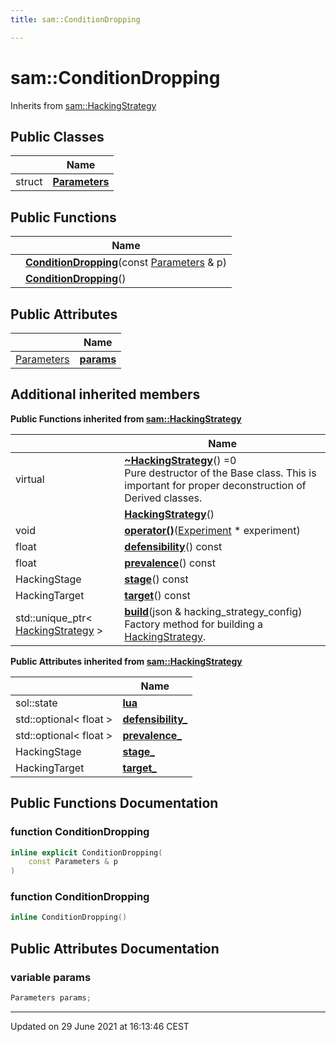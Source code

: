 ```yaml
---
title: sam::ConditionDropping

---
```


# sam::ConditionDropping



Inherits from [sam::HackingStrategy](/doxygen/Classes/classsam_1_1_hacking_strategy/)

## Public Classes

|                | Name           |
| -------------- | -------------- |
| struct | **[Parameters](/doxygen/Classes/structsam_1_1_condition_dropping_1_1_parameters/)**  |

## Public Functions

|                | Name           |
| -------------- | -------------- |
| | **[ConditionDropping](/doxygen/Classes/classsam_1_1_condition_dropping/#function-conditiondropping)**(const [Parameters](/doxygen/Classes/structsam_1_1_condition_dropping_1_1_parameters/) & p) |
| | **[ConditionDropping](/doxygen/Classes/classsam_1_1_condition_dropping/#function-conditiondropping)**() |

## Public Attributes

|                | Name           |
| -------------- | -------------- |
| [Parameters](/doxygen/Classes/structsam_1_1_condition_dropping_1_1_parameters/) | **[params](/doxygen/Classes/classsam_1_1_condition_dropping/#variable-params)**  |

## Additional inherited members

**Public Functions inherited from [sam::HackingStrategy](/doxygen/Classes/classsam_1_1_hacking_strategy/)**

|                | Name           |
| -------------- | -------------- |
| virtual | **[~HackingStrategy](/doxygen/Classes/classsam_1_1_hacking_strategy/#function-~hackingstrategy)**() =0<br>Pure destructor of the Base class. This is important for proper deconstruction of Derived classes.  |
| | **[HackingStrategy](/doxygen/Classes/classsam_1_1_hacking_strategy/#function-hackingstrategy)**() |
| void | **[operator()](/doxygen/Classes/classsam_1_1_hacking_strategy/#function-operator())**([Experiment](/doxygen/Classes/classsam_1_1_experiment/) * experiment) |
| float | **[defensibility](/doxygen/Classes/classsam_1_1_hacking_strategy/#function-defensibility)**() const |
| float | **[prevalence](/doxygen/Classes/classsam_1_1_hacking_strategy/#function-prevalence)**() const |
| HackingStage | **[stage](/doxygen/Classes/classsam_1_1_hacking_strategy/#function-stage)**() const |
| HackingTarget | **[target](/doxygen/Classes/classsam_1_1_hacking_strategy/#function-target)**() const |
| std::unique_ptr< [HackingStrategy](/doxygen/Classes/classsam_1_1_hacking_strategy/) > | **[build](/doxygen/Classes/classsam_1_1_hacking_strategy/#function-build)**(json & hacking_strategy_config)<br>Factory method for building a [HackingStrategy](/doxygen/Classes/classsam_1_1_hacking_strategy/).  |

**Public Attributes inherited from [sam::HackingStrategy](/doxygen/Classes/classsam_1_1_hacking_strategy/)**

|                | Name           |
| -------------- | -------------- |
| sol::state | **[lua](/doxygen/Classes/classsam_1_1_hacking_strategy/#variable-lua)**  |
| std::optional< float > | **[defensibility_](/doxygen/Classes/classsam_1_1_hacking_strategy/#variable-defensibility_)**  |
| std::optional< float > | **[prevalence_](/doxygen/Classes/classsam_1_1_hacking_strategy/#variable-prevalence_)**  |
| HackingStage | **[stage_](/doxygen/Classes/classsam_1_1_hacking_strategy/#variable-stage_)**  |
| HackingTarget | **[target_](/doxygen/Classes/classsam_1_1_hacking_strategy/#variable-target_)**  |


## Public Functions Documentation

### function ConditionDropping

```cpp
inline explicit ConditionDropping(
    const Parameters & p
)
```


### function ConditionDropping

```cpp
inline ConditionDropping()
```


## Public Attributes Documentation

### variable params

```cpp
Parameters params;
```


-------------------------------

Updated on 29 June 2021 at 16:13:46 CEST